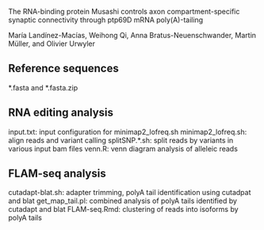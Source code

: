 The RNA-binding protein Musashi controls axon compartment-specific synaptic
connectivity through ptp69D mRNA poly(A)-tailing

María Landínez-Macías, Weihong Qi, Anna Bratus-Neuenschwander, Martin Müller,
and Olivier Urwyler

## Reference sequences
*.fasta and *.fasta.zip

## RNA editing analysis
input.txt: input configuration for minimap2_lofreq.sh
minimap2_lofreq.sh: align reads and variant calling
splitSNP.*.sh: split reads by variants in various input bam files
venn.R: venn diagram analysis of alleleic reads 

## FLAM-seq analysis
cutadapt-blat.sh: adapter trimming, polyA tail identification using cutadpat and blat
get_map_tail.pl: combined analysis of polyA tails identified by cutadapt and blat
FLAM-seq.Rmd: clustering of reads into isoforms by polyA tails
